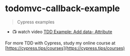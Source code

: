 # todomvc-callback-example

> Cypress examples

- 📺 watch video [TDD Example: Add data- Attribute](https://youtu.be/H_am4icAnR8)

For more TDD with Cypress, study my online course at [https://cypress.tips/courses](https://cypress.tips/courses)
